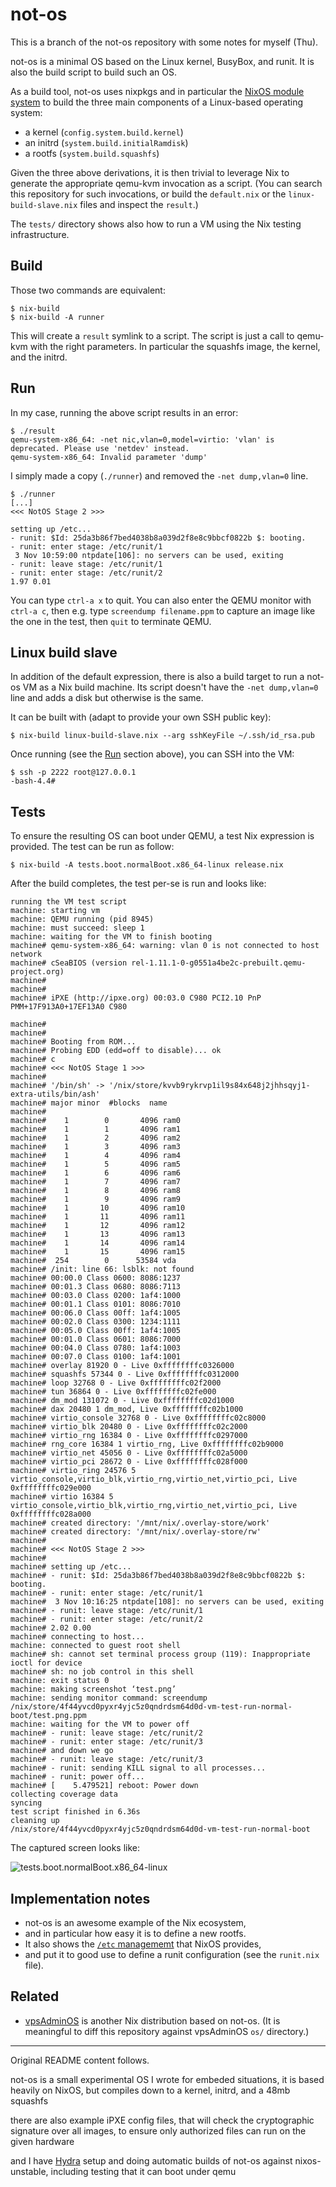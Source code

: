 # not-os

This is a branch of the not-os repository with some notes for myself (Thu).

not-os is a minimal OS based on the Linux kernel, BusyBox, and runit. It is
also the build script to build such an OS.

As a build tool, not-os uses nixpkgs and in particular the [NixOS module
system](https://nixos.wiki/wiki/NixOS_Modules) to build the three main
components of a Linux-based operating system:

- a kernel (`config.system.build.kernel`)
- an initrd (`system.build.initialRamdisk`)
- a rootfs (`system.build.squashfs`)

Given the three above derivations, it is then trivial to leverage Nix to
generate the appropriate qemu-kvm invocation as a script. (You can search this
repository for such invocations, or build the `default.nix` or the
`linux-build-slave.nix` files and inspect the `result`.)

The `tests/` directory shows also how to run a VM using the Nix testing
infrastructure.


## Build

Those two commands are equivalent:

```
$ nix-build
$ nix-build -A runner
```

This will create a `result` symlink to a script. The script is just a call to
qemu-kvm with the right parameters. In particular the squashfs image, the
kernel, and the initrd.


## Run

In my case, running the above script results in an error:

```
$ ./result
qemu-system-x86_64: -net nic,vlan=0,model=virtio: 'vlan' is deprecated. Please use 'netdev' instead.
qemu-system-x86_64: Invalid parameter 'dump'
```

I simply made a copy (`./runner`) and removed the `-net dump,vlan=0` line.

```
$ ./runner
[...]
<<< NotOS Stage 2 >>>

setting up /etc...
- runit: $Id: 25da3b86f7bed4038b8a039d2f8e8c9bbcf0822b $: booting.
- runit: enter stage: /etc/runit/1
 3 Nov 10:59:00 ntpdate[106]: no servers can be used, exiting
- runit: leave stage: /etc/runit/1
- runit: enter stage: /etc/runit/2
1.97 0.01
```

You can type `ctrl-a x` to quit. You can also enter the QEMU monitor with
`ctrl-a c`, then e.g. type `screendump filename.ppm` to capture an image like
the one in the test, then `quit` to terminate QEMU.


## Linux build slave

In addition of the default expression, there is also a build target to run a
not-os VM as a Nix build machine. Its script doesn't have the `-net
dump,vlan=0` line and adds a disk but otherwise is the same.

It can be built with (adapt to provide your own SSH public key):

```
$ nix-build linux-build-slave.nix --arg sshKeyFile ~/.ssh/id_rsa.pub
```

Once running (see the [Run](#run) section above), you can SSH into the VM:

```
$ ssh -p 2222 root@127.0.0.1
-bash-4.4#
```


## Tests

To ensure the resulting OS can boot under QEMU, a test Nix expression is
provided. The test can be run as follow:

```
$ nix-build -A tests.boot.normalBoot.x86_64-linux release.nix
```

After the build completes, the test per-se is run and looks like:

```
running the VM test script
machine: starting vm
machine: QEMU running (pid 8945)
machine: must succeed: sleep 1
machine: waiting for the VM to finish booting
machine# qemu-system-x86_64: warning: vlan 0 is not connected to host network
machine# cSeaBIOS (version rel-1.11.1-0-g0551a4be2c-prebuilt.qemu-project.org)
machine#
machine#
machine# iPXE (http://ipxe.org) 00:03.0 C980 PCI2.10 PnP PMM+17F913A0+17EF13A0 C980

machine#
machine#
machine# Booting from ROM...
machine# Probing EDD (edd=off to disable)... ok
machine# c
machine# <<< NotOS Stage 1 >>>
machine#
machine# '/bin/sh' -> '/nix/store/kvvb9rykrvp1il9s84x648j2jhhsqyj1-extra-utils/bin/ash'
machine# major minor  #blocks  name
machine#
machine#    1        0       4096 ram0
machine#    1        1       4096 ram1
machine#    1        2       4096 ram2
machine#    1        3       4096 ram3
machine#    1        4       4096 ram4
machine#    1        5       4096 ram5
machine#    1        6       4096 ram6
machine#    1        7       4096 ram7
machine#    1        8       4096 ram8
machine#    1        9       4096 ram9
machine#    1       10       4096 ram10
machine#    1       11       4096 ram11
machine#    1       12       4096 ram12
machine#    1       13       4096 ram13
machine#    1       14       4096 ram14
machine#    1       15       4096 ram15
machine#  254        0      53584 vda
machine# /init: line 66: lsblk: not found
machine# 00:00.0 Class 0600: 8086:1237
machine# 00:01.3 Class 0680: 8086:7113
machine# 00:03.0 Class 0200: 1af4:1000
machine# 00:01.1 Class 0101: 8086:7010
machine# 00:06.0 Class 00ff: 1af4:1005
machine# 00:02.0 Class 0300: 1234:1111
machine# 00:05.0 Class 00ff: 1af4:1005
machine# 00:01.0 Class 0601: 8086:7000
machine# 00:04.0 Class 0780: 1af4:1003
machine# 00:07.0 Class 0100: 1af4:1001
machine# overlay 81920 0 - Live 0xffffffffc0326000
machine# squashfs 57344 0 - Live 0xffffffffc0312000
machine# loop 32768 0 - Live 0xffffffffc02f2000
machine# tun 36864 0 - Live 0xffffffffc02fe000
machine# dm_mod 131072 0 - Live 0xffffffffc02d1000
machine# dax 20480 1 dm_mod, Live 0xffffffffc02b1000
machine# virtio_console 32768 0 - Live 0xffffffffc02c8000
machine# virtio_blk 20480 0 - Live 0xffffffffc02c2000
machine# virtio_rng 16384 0 - Live 0xffffffffc0297000
machine# rng_core 16384 1 virtio_rng, Live 0xffffffffc02b9000
machine# virtio_net 45056 0 - Live 0xffffffffc02a5000
machine# virtio_pci 28672 0 - Live 0xffffffffc028f000
machine# virtio_ring 24576 5 virtio_console,virtio_blk,virtio_rng,virtio_net,virtio_pci, Live 0xffffffffc029e000
machine# virtio 16384 5 virtio_console,virtio_blk,virtio_rng,virtio_net,virtio_pci, Live 0xffffffffc028a000
machine# created directory: '/mnt/nix/.overlay-store/work'
machine# created directory: '/mnt/nix/.overlay-store/rw'
machine#
machine# <<< NotOS Stage 2 >>>
machine#
machine# setting up /etc...
machine# - runit: $Id: 25da3b86f7bed4038b8a039d2f8e8c9bbcf0822b $: booting.
machine# - runit: enter stage: /etc/runit/1
machine#  3 Nov 10:16:25 ntpdate[108]: no servers can be used, exiting
machine# - runit: leave stage: /etc/runit/1
machine# - runit: enter stage: /etc/runit/2
machine# 2.02 0.00
machine# connecting to host...
machine: connected to guest root shell
machine# sh: cannot set terminal process group (119): Inappropriate ioctl for device
machine# sh: no job control in this shell
machine: exit status 0
machine: making screenshot ‘test.png’
machine: sending monitor command: screendump /nix/store/4f44yvcd0pyxr4yjc5z0qndrdsm64d0d-vm-test-run-normal-boot/test.png.ppm
machine: waiting for the VM to power off
machine# - runit: leave stage: /etc/runit/2
machine# - runit: enter stage: /etc/runit/3
machine# and down we go
machine# - runit: leave stage: /etc/runit/3
machine# - runit: sending KILL signal to all processes...
machine# - runit: power off...
machine# [    5.479521] reboot: Power down
collecting coverage data
syncing
test script finished in 6.36s
cleaning up
/nix/store/4f44yvcd0pyxr4yjc5z0qndrdsm64d0d-vm-test-run-normal-boot
```

The captured screen looks like:

![tests.boot.normalBoot.x86_64-linux](https://github.com/noteed/not-os/raw/notes/images/vm-test-run-normal-boot.png)


## Implementation notes

- not-os is an awesome example of the Nix ecosystem,
- and in particular how easy it is to define a new rootfs.
- It also shows the [`/etc`
  managememt](https://github.com/NixOS/nixpkgs/blob/master/nixos/modules/system/etc/etc.nix)
  that NixOS provides,
- and put it to good use to define a runit configuration (see the `runit.nix`
  file).


## Related

- [vpsAdminOS](https://vpsadminos.org/) is another Nix distribution based on
  not-os. (It is meaningful to diff this repository against vpsAdminOS `os/`
  directory.)


<hr />

Original README content follows.

not-os is a small experimental OS I wrote for embeded situations, it is based
heavily on NixOS, but compiles down to a kernel, initrd, and a 48mb squashfs

there are also example iPXE config files, that will check the cryptographic
signature over all images, to ensure only authorized files can run on the given
hardware

and I have
[Hydra](http://hydra.earthtools.ca/jobset/not-os/notos#tabs-jobs)
setup and doing automatic builds of not-os against nixos-unstable, including
testing that it can boot under qemu
